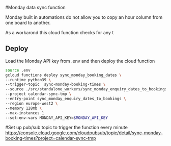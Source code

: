 #Monday data sync function

Monday built in automations do not allow you to copy an hour column from one board to another.

As a workarond this cloud function checks for any t

## Deploy
Load the Monday API key from .env and then deploy the cloud function
```bash 
source .env
gcloud functions deploy sync_monday_booking_dates \
--runtime python39 \
--trigger-topic  sync-monday-booking-times \
--source ./src/standalone_workers/sync_monday_enquiry_dates_to_bookings \
--project calendar-sync-tmp \
--entry-point sync_monday_enquiry_dates_to_bookings \
--region europe-west2 \
--memory 128mb \
--max-instances 1
--set-env-vars MONDAY_API_KEY=$MONDAY_API_KEY
```

#Set up pub/sub topic to trigger the function every minute
https://console.cloud.google.com/cloudpubsub/topic/detail/sync-monday-booking-times?project=calendar-sync-tmp